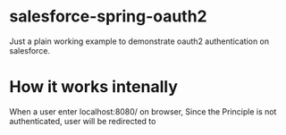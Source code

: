 # salesforce-spring-oauth2
Just a plain working example to demonstrate oauth2 authentication on salesforce.

# How it works intenally

When a user enter localhost:8080/ on browser, Since the Principle is not authenticated, user will be redirected to 
